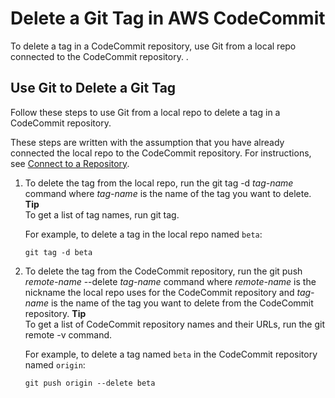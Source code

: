# Delete a Git Tag in AWS CodeCommit<a name="how-to-delete-tag"></a>

To delete a tag in a CodeCommit repository, use Git from a local repo connected to the CodeCommit repository\. \.

## Use Git to Delete a Git Tag<a name="how-to-delete-tag-git"></a>

Follow these steps to use Git from a local repo to delete a tag in a CodeCommit repository\.

These steps are written with the assumption that you have already connected the local repo to the CodeCommit repository\. For instructions, see [Connect to a Repository](how-to-connect.md)\.

1. To delete the tag from the local repo, run the git tag \-d *tag\-name* command where *tag\-name* is the name of the tag you want to delete\.
**Tip**  
To get a list of tag names, run git tag\.

   For example, to delete a tag in the local repo named `beta`:

   ```
   git tag -d beta
   ```

1. To delete the tag from the CodeCommit repository, run the git push *remote\-name* \-\-delete *tag\-name* command where *remote\-name* is the nickname the local repo uses for the CodeCommit repository and *tag\-name* is the name of the tag you want to delete from the CodeCommit repository\.
**Tip**  
To get a list of CodeCommit repository names and their URLs, run the git remote \-v command\.

   For example, to delete a tag named `beta` in the CodeCommit repository named `origin`:

   ```
   git push origin --delete beta
   ```
